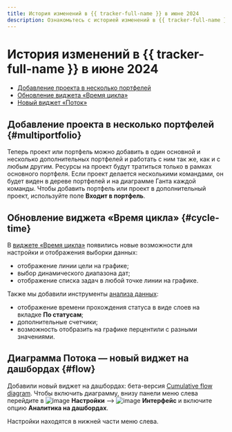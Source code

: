 ```yaml
---
title: История изменений в {{ tracker-full-name }} в июне 2024
description: Ознакомьтесь с историей изменений в {{ tracker-full-name }} за июнь 2024.
---
```


# История изменений в {{ tracker-full-name }} в июне 2024

* [Добавление проекта в несколько портфелей](#multiportfolio)
* [Обновление виджета «Время цикла»](#cycle-time)
* [Новый виджет «Поток»](#flow)

## Добавление проекта в несколько портфелей {#multiportfolio}

Теперь проект или портфель можно добавить в один основной и несколько дополнительных портфелей и работать с ним так же, как и с любым другим. Ресурсы на проект будут тратиться только в рамках основного портфеля. Если проект делается несколькими командами, он будет виден в дереве портфелей и на диаграмме Ганта каждой команды. Чтобы добавить портфель или проект в дополнительный проект, используйте поле **Входит в портфель**.

## Обновление виджета «Время цикла» {#cycle-time}

В [виджете «Время цикла»](../user/cycle-time.md) появились новые возможности для настройки и отображения выборки данных:
* отображение линии цели на графике;
* выбор динамического диапазона дат;
* отображение списка задач в любой точке линии на графике.

Также мы добавили инструменты [анализа данных](../user/cycle-time.md#analysys):
* отображение времени прохождения статуса в виде слоев на вкладке **По статусам**;
* дополнительные счетчики;
* возможность отобразить на графике перцентили с разными значениями.

## Диаграмма Потока — новый виджет на дашбордах {#flow}

Добавили новый виджет на дашбордах: бета-версия [Сumulative flow diagram](../user/flow.md). Чтобы включить диаграмму, внизу панели меню слева перейдите в ![image](../../_assets/tracker/svg/settings.svg) **Настройки** ⟶ ![image](../../_assets/tracker/svg/interface.svg) **Интерфейс** и включите опцию **Аналитика на дашбордах**.

Настройки находятся в нижней части меню слева.